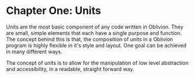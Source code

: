 # Chapter One: Units

Units are the most basic component of any code written in Oblivion. They are small, simple elements that each have a single purpose and function. The concept behind this is that, the composition of units in a Oblivion program is highly flexible in it's style and layout. One goal can be achieved in many different ways.

The concept of units is to allow for the manipulation of low level abstraction and accessibility, in a readable, straight forward way.